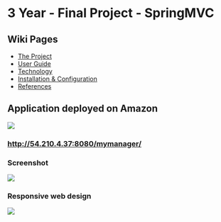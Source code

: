 # 3 Year - Final Project - SpringMVC

## Wiki Pages
* [The Project](https://github.com/alexpt2000gmit/3Year_Project_SpringMVC_Manage_Dashboard/wiki)
* [User Guide](https://github.com/alexpt2000gmit/3Year_Project_SpringMVC_Manage_Dashboard/wiki/User-Guide)
* [Technology](https://github.com/alexpt2000gmit/3Year_Project_SpringMVC_Manage_Dashboard/wiki/Technology)
* [Installation & Configuration](https://github.com/alexpt2000gmit/3Year_Project_SpringMVC_Manage_Dashboard/wiki/Installation-&-Configuration)
* [References](https://github.com/alexpt2000gmit/3Year_Project_SpringMVC_Manage_Dashboard/wiki/References) 



## Application deployed on Amazon
![](https://a0.awsstatic.com/main/images/logos/aws_logo_179x109.gif)
### http://54.210.4.37:8080/mymanager/




### Screenshot
![](https://github.com/alexpt2000gmit/3Year_Project_SpringMVC_Manage_Dashboard/blob/master/screenshot/initial.gif)



### Responsive web design
![](https://github.com/alexpt2000gmit/3Year_Project_SpringMVC_Manage_Dashboard/blob/master/screenshot/phone.png)



